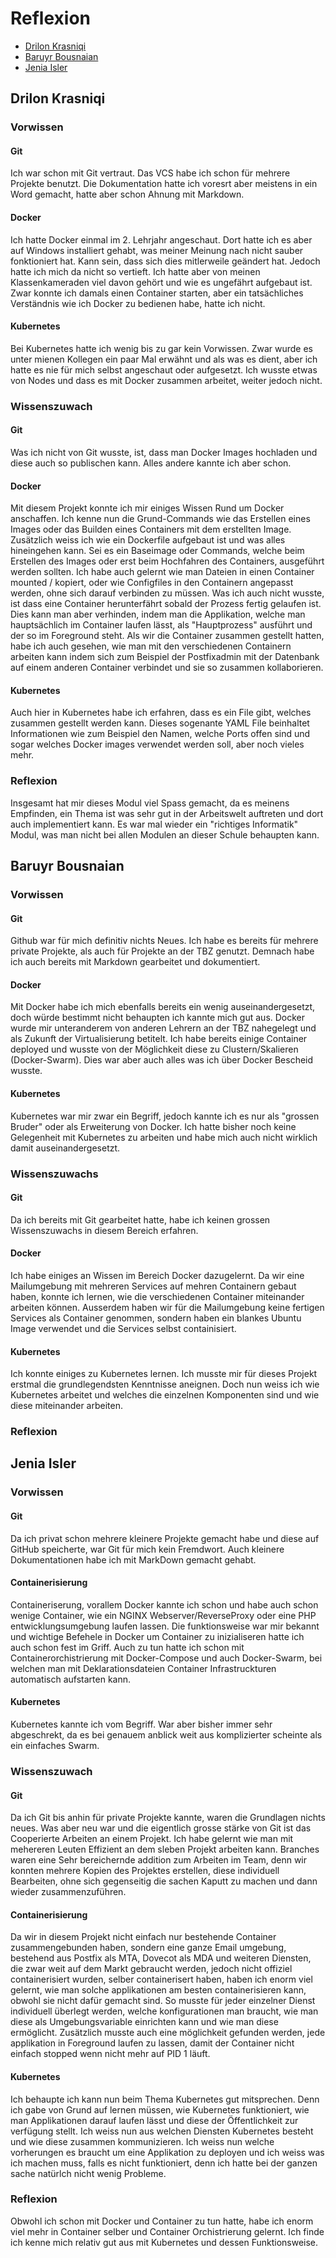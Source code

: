 # Reflexion
- [Drilon Krasniqi](#Drilon-Krasniqi)
- [Baruyr Bousnaian](#Baruyr-Bousnaian)
- [Jenia Isler](#Jenia-Isler)

## Drilon Krasniqi

### Vorwissen

#### Git
Ich war schon mit Git vertraut. Das VCS habe ich schon für mehrere Projekte benutzt. Die Dokumentation hatte ich voresrt aber meistens in ein Word gemacht, hatte aber schon Ahnung mit Markdown.

#### Docker
Ich hatte Docker einmal im 2. Lehrjahr angeschaut. Dort hatte ich es aber auf Windows installiert gehabt, was meiner Meinung nach nicht sauber fonktioniert hat. Kann sein, dass sich dies mitlerweile geändert hat. Jedoch hatte ich mich da nicht so vertieft. Ich hatte aber von meinen Klassenkameraden viel davon gehört und wie es ungefährt aufgebaut ist. 
Zwar konnte ich damals einen Container starten, aber ein tatsächliches Verständnis wie ich Docker zu bedienen habe, hatte ich nicht.

#### Kubernetes
Bei Kubernetes hatte ich wenig bis zu gar kein Vorwissen. Zwar wurde es unter mienen Kollegen ein paar Mal erwähnt und als was es dient, aber ich hatte es nie für mich selbst angeschaut oder aufgesetzt. Ich wusste etwas von Nodes und dass es mit Docker zusammen arbeitet, weiter jedoch nicht.

### Wissenszuwach

#### Git
Was ich nicht von Git wusste, ist, dass man Docker Images hochladen und diese auch so publischen kann. Alles andere kannte ich aber schon.

#### Docker
Mit diesem Projekt konnte ich mir einiges Wissen Rund um Docker anschaffen. Ich kenne nun die Grund-Commands wie das Erstellen eines Images oder das Builden eines Containers mit dem erstellten Image. Zusätzlich weiss ich wie ein Dockerfile aufgebaut ist und was alles hineingehen kann. Sei es ein Baseimage oder Commands, welche beim Erstellen des Images oder erst beim Hochfahren des Containers, ausgeführt werden sollten. Ich habe auch gelernt wie man Dateien in einen Container mounted / kopiert, oder wie Configfiles in den Containern angepasst werden, ohne sich darauf verbinden zu müssen. Was ich auch nicht wusste, ist dass eine Container herunterfährt sobald der Prozess fertig gelaufen ist. Dies kann man aber verhinden, indem man die Applikation, welche man hauptsächlich im Container laufen lässt, als "Hauptprozess" ausführt und der so im Foreground steht. Als wir die Container zusammen gestellt hatten, habe ich auch gesehen, wie man mit den verschiedenen Containern arbeiten kann indem sich zum Beispiel der Postfixadmin mit der Datenbank auf einem anderen Container verbindet und sie so zusammen kollaborieren.

#### Kubernetes
Auch hier in Kubernetes habe ich erfahren, dass es ein File gibt, welches zusammen gestellt werden kann. Dieses sogenante YAML File beinhaltet Informationen wie zum Beispiel den Namen, welche Ports offen sind und sogar welches Docker images verwendet werden soll, aber noch vieles mehr.

### Reflexion
Insgesamt hat mir dieses Modul viel Spass gemacht, da es meinens Empfinden, ein Thema ist was sehr gut in der Arbeitswelt auftreten und dort auch implementiert kann. Es war mal wieder ein "richtiges Informatik" Modul, was man nicht bei allen Modulen an dieser Schule behaupten kann.

## Baruyr Bousnaian

### Vorwissen

#### Git
Github war für mich definitiv nichts Neues. Ich habe es bereits für mehrere private Projekte, als auch für Projekte an der TBZ genutzt. Demnach habe ich auch bereits mit Markdown gearbeitet und dokumentiert.
#### Docker
Mit Docker habe ich mich ebenfalls bereits ein wenig auseinandergesetzt, doch würde bestimmt nicht behaupten ich kannte mich gut aus. Docker wurde mir unteranderem von anderen Lehrern an der TBZ nahegelegt und als Zukunft der Virtualisierung betitelt. Ich habe bereits einige Container deployed und wusste von der Möglichkeit diese zu Clustern/Skalieren (Docker-Swarm). Dies war aber auch alles was ich über Docker Bescheid wusste.
#### Kubernetes
Kubernetes war mir zwar ein Begriff, jedoch kannte ich es nur als "grossen Bruder" oder als Erweiterung von Docker. Ich hatte bisher noch keine Gelegenheit mit Kubernetes zu arbeiten und habe mich auch nicht wirklich damit auseinandergesetzt.


### Wissenszuwachs

#### Git
Da ich bereits mit Git gearbeitet hatte, habe ich keinen grossen Wissenszuwachs in diesem Bereich erfahren.
#### Docker
Ich habe einiges an Wissen im Bereich Docker dazugelernt. Da wir eine Mailumgebung mit mehreren Services auf mehren Containern gebaut haben, konnte ich lernen, wie die verschiedenen Container miteinander arbeiten können. Ausserdem haben wir für die Mailumgebung keine fertigen Services als Container genommen, sondern haben ein blankes Ubuntu Image verwendet und die Services selbst containisiert. 
#### Kubernetes
Ich konnte einiges zu Kubernetes lernen. Ich musste mir für dieses Projekt erstmal die grundlegendsten Kenntnisse aneignen. Doch nun weiss ich wie Kubernetes arbeitet und welches die einzelnen Komponenten sind und wie diese miteinander arbeiten.


### Reflexion

## Jenia Isler

### Vorwissen
#### Git
Da ich privat schon mehrere kleinere Projekte gemacht habe und diese auf GitHub speicherte, war Git für mich kein Fremdwort. Auch kleinere Dokumentationen habe ich mit MarkDown gemacht gehabt.
#### Containerisierung
Containeriserung, vorallem Docker kannte ich schon und habe auch schon wenige Container, wie ein NGINX Webserver/ReverseProxy oder eine PHP entwicklungsumgebung laufen lassen. Die funktionsweise war mir bekannt und wichtige Befehele in Docker um Container zu inizialiseren hatte ich auch schon fest im Griff. Auch zu tun hatte ich schon mit Containerorchistrierung mit Docker-Compose und auch Docker-Swarm, bei welchen man mit Deklarationsdateien Container Infrastruckturen automatisch aufstarten kann. 
#### Kubernetes
Kubernetes kannte ich vom Begriff. War aber bisher immer sehr abgeschrekt, da es bei genauem anblick weit aus komplizierter scheinte als ein einfaches Swarm.



### Wissenszuwach

#### Git
Da ich Git bis anhin für private Projekte kannte, waren die Grundlagen nichts neues. Was aber neu war und die eigentlich grosse stärke von Git ist das Cooperierte Arbeiten an einem Projekt. Ich habe gelernt wie man mit mehereren Leuten Effizient an dem sleben Projekt arbeiten kann. Branches waren eine Sehr bereichernde addition zum Arbeiten im Team, denn wir konnten mehrere Kopien des Projektes erstellen, diese individuell Bearbeiten, ohne sich gegenseitig die sachen Kaputt zu machen und dann wieder zusammenzuführen.
#### Containerisierung
Da wir in diesem Projekt nicht einfach nur bestehende Container zusammengebunden haben, sondern eine ganze Email umgebung, bestehend aus Postfix als MTA, Dovecot als MDA und weiteren Diensten, die zwar weit auf dem Markt gebraucht werden, jedoch nicht offiziel containerisiert wurden, selber containerisert haben, haben ich enorm viel gelernt, wie man solche applikationen am besten containerisieren kann, obwohl sie nicht dafür gemacht sind. So musste für jeder einzelner Dienst individuell überlegt werden, welche konfigurationen man braucht, wie man diese als Umgebungsvariable einrichten kann und wie man diese ermöglicht. Zusätzlich musste auch eine möglichkeit gefunden werden, jede applikation in Foreground laufen zu lassen, damit der Container nicht einfach stopped wenn nicht mehr auf PID 1 läuft.

#### Kubernetes
Ich behaupte ich kann nun beim Thema Kubernetes gut mitsprechen. Denn ich gabe von Grund auf lernen müssen, wie Kubernetes funktioniert, wie man Applikationen darauf laufen lässt und diese der Öffentlichkeit zur verfügung stellt. Ich weiss nun aus welchen Diensten Kubernetes besteht und wie diese zusammen kommunizieren. Ich weiss nun welche vorherungen es braucht um eine Applikation zu deployen und ich weiss was ich machen muss, falls es nicht funktioniert, denn ich hatte bei der ganzen sache natürlch nicht wenig Probleme. 

### Reflexion
Obwohl ich schon mit Docker und Container zu tun hatte, habe ich enorm viel mehr in Container selber und Container Orchistrierung gelernt. Ich finde ich kenne mich relativ gut aus mit Kubernetes und dessen Funktionsweise. 
